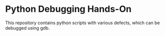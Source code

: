 # Python Debugging Hands-On

This repository contains python scripts with various defects, which can be debugged using gdb.
